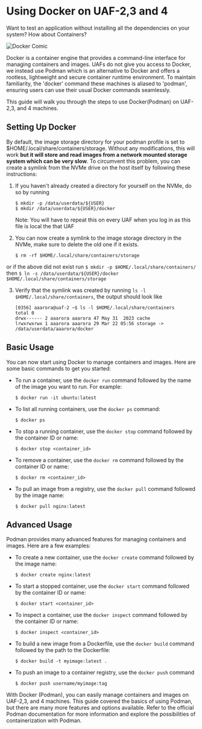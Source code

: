 # Using Docker on UAF-2,3 and 4

Want to test an application without installing all the dependencies on your system? How about Containers?

![Docker Comic](../assets/docker.jpg)

Docker is a container engine that provides a command-line interface for managing containers and images. UAFs do not give you access to Docker, we instead use Podman which is an alternative to Docker and offers a rootless, lightweight and secure container runtime environment. To maintain familiarity, the 'docker' command these machines is aliased to 'podman', ensuring users can use their usual Docker commands seamlessly.

This guide will walk you through the steps to use Docker(Podman) on UAF-2,3, and 4 machines.

## Setting Up Docker

By default, the image storage directory for your podman profile is set to \$HOME/.local/share/containers/storage. Without any modifications, this will work **but it will store and read images from a network mounted storage system which can be very slow**. To circumvent this problem, you can create a symlink from the NVMe drive on the host itself by following these instructions:

1) If you haven't already created a directory for yourself on the NVMe, do so by running
    ```
    $ mkdir -p /data/userdata/${USER}
    $ mkdir /data/userdata/${USER}/docker
    ```

   Note: You will have to repeat this on every UAF when you log in as this file is local the that UAF

2) You can now create a symlink to the image storage directory in the NVMe, make sure to delete the old one if it exists.
    ```
    $ rm -rf $HOME/.local/share/containers/storage
    ```
or if the above did not exist run
    ```
    $ mkdir -p $HOME/.local/share/containers/
    ```
then
    ```
    $ ln -s /data/userdata/${USER}/docker $HOME/.local/share/containers/storage
    ```

3) Verify that the symlink was created by running `ls -l $HOME/.local/share/containers`, the output should look like
    ```
    [0356] aaarora@uaf-2 ~$ ls -l $HOME/.local/share/containers
    total 0
    drwx------ 2 aaarora aaarora 47 May 31  2023 cache
    lrwxrwxrwx 1 aaarora aaarora 29 Mar 22 05:56 storage -> /data/userdata/aaarora/docker
    ```

## Basic Usage

You can now start using Docker to manage containers and images. Here are some basic commands to get you started:

- To run a container, use the `docker run` command followed by the name of the image you want to run. For example:
  ```
  $ docker run -it ubuntu:latest
  ```

- To list all running containers, use the `docker ps` command:
  ```
  $ docker ps
  ```

- To stop a running container, use the `docker stop` command followed by the container ID or name:
  ```
  $ docker stop <container_id>
  ```

- To remove a container, use the `docker rm` command followed by the container ID or name:
  ```
  $ docker rm <container_id>
  ```

- To pull an image from a registry, use the `docker pull` command followed by the image name:
  ```
  $ docker pull nginx:latest
  ```

## Advanced Usage

Podman provides many advanced features for managing containers and images. Here are a few examples:

- To create a new container, use the `docker create` command followed by the image name:
  ```
  $ docker create nginx:latest
  ```

- To start a stopped container, use the `docker start` command followed by the container ID or name:
  ```
  $ docker start <container_id>
  ```

- To inspect a container, use the `docker inspect` command followed by the container ID or name:
  ```
  $ docker inspect <container_id>
  ```

- To build a new image from a Dockerfile, use the `docker build` command followed by the path to the Dockerfile:
  ```
  $ docker build -t myimage:latest .
  ```

- To push an image to a container registry, use the `docker push` command
  ```
  $ docker push username/myimage:tag
  ```

With Docker (Podman), you can easily manage containers and images on UAF-2,3, and 4 machines. This guide covered the basics of using Podman, but there are many more features and options available. Refer to the official Podman documentation for more information and explore the possibilities of containerization with Podman.